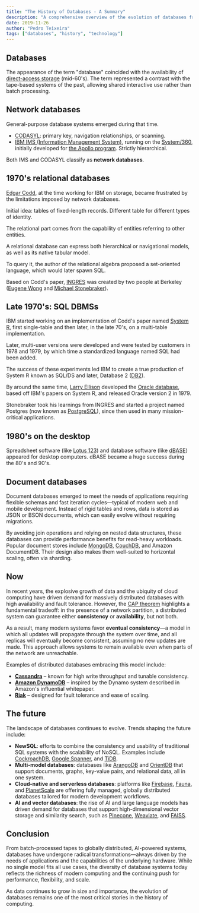 ```yaml
---
title: "The History of Databases - A Summary"
description: "A comprehensive overview of the evolution of databases from their early beginnings to modern times."
date: 2019-11-26
author: "Pedro Teixeira"
tags: ["databases", "history", "technology"]
---
```


## Databases

The appearance of the term "database" coincided with the availability of [direct-access storage](https://en.wikipedia.org/wiki/Direct-access_storage_device) (mid-60's). The term represented a contrast with the tape-based systems of the past, allowing shared interactive use rather than batch processing.

## Network databases

General-purpose database systems emerged during that time.

- [CODASYL](https://en.wikipedia.org/wiki/CODASYL): primary key, navigation relationships, or scanning.
- [IBM IMS (Information Management System)](https://en.wikipedia.org/wiki/IBM_Information_Management_System), running on the [System/360](https://en.wikipedia.org/wiki/IBM_System/360), initially developed for [the Apollo program](https://en.wikipedia.org/wiki/Apollo_program). Strictly hierarchical.

Both IMS and CODASYL classify as **network databases**.

## 1970's relational databases

[Edgar Codd](https://en.wikipedia.org/wiki/Edgar_F._Codd), at the time working for IBM on storage, became frustrated by the limitations imposed by network databases.

Initial idea: tables of fixed-length records. Different table for different types of identity.

The relational part comes from the capability of entities referring to other entities.

A relational database can express both hierarchical or navigational models, as well as its native tabular model.

To query it, the author of the relational algebra proposed a set-oriented language, which would later spawn SQL.

Based on Codd's paper, [INGRES](<https://en.wikipedia.org/wiki/Ingres_(database)>) was created by two people at Berkeley ([Eugene Wong](https://en.wikipedia.org/wiki/Eugene_Wong) and [Michael Stonebraker](https://en.wikipedia.org/wiki/Michael_Stonebraker)).

## Late 1970's: SQL DBMSs

IBM started working on an implementation of Codd's paper named [System R](https://en.wikipedia.org/wiki/IBM_System_R), first single-table and then later, in the late 70's, on a multi-table implementation.

Later, multi-user versions were developed and were tested by customers in 1978 and 1979, by which time a standardized language named SQL had been added.

The success of these experiments led IBM to create a true production of System R known as SQL/DS and later, Database 2 ([DB2](https://en.wikipedia.org/wiki/IBM_Db2_Family)).

By around the same time, [Larry Ellison](https://en.wikipedia.org/wiki/Larry_Ellison) developed the [Oracle database](https://en.wikipedia.org/wiki/Oracle_Database), based off IBM's papers on System R, and released Oracle version 2 in 1979.

Stonebraker took his learnings from INGRES and started a project named Postgres (now known as [PostgreSQL](https://en.wikipedia.org/wiki/PostgreSQL)), since then used in many mission-critical applications.

## 1980's on the desktop

Spreadsheet software (like [Lotus 123](https://en.wikipedia.org/wiki/Lotus_1-2-3)) and database software (like [dBASE](https://en.wikipedia.org/wiki/DBase)) appeared for desktop computers. dBASE became a huge success during the 80's and 90's.

## Document databases

Document databases emerged to meet the needs of applications requiring flexible schemas and fast iteration cycles—typical of modern web and mobile development. Instead of rigid tables and rows, data is stored as JSON or BSON documents, which can easily evolve without requiring migrations.

By avoiding join operations and relying on nested data structures, these databases can provide performance benefits for read-heavy workloads. Popular document stores include [MongoDB](https://en.wikipedia.org/wiki/MongoDB), [CouchDB](https://en.wikipedia.org/wiki/CouchDB), and Amazon DocumentDB. Their design also makes them well-suited to horizontal scaling, often via sharding.

## Now

In recent years, the explosive growth of data and the ubiquity of cloud computing have driven demand for massively distributed databases with high availability and fault tolerance. However, the [CAP theorem](https://en.wikipedia.org/wiki/CAP_theorem) highlights a fundamental tradeoff: in the presence of a network partition, a distributed system can guarantee either **consistency** or **availability**, but not both.

As a result, many modern systems favor **eventual consistency**—a model in which all updates will propagate through the system over time, and all replicas will eventually become consistent, assuming no new updates are made. This approach allows systems to remain available even when parts of the network are unreachable.

Examples of distributed databases embracing this model include:

- **[Cassandra](https://en.wikipedia.org/wiki/Apache_Cassandra)** – known for high write throughput and tunable consistency.
- **[Amazon DynamoDB](https://en.wikipedia.org/wiki/Amazon_DynamoDB)** – inspired by the Dynamo system described in Amazon's influential whitepaper.
- **[Riak](https://en.wikipedia.org/wiki/Riak)** – designed for fault tolerance and ease of scaling.

## The future

The landscape of databases continues to evolve. Trends shaping the future include:

- **NewSQL**: efforts to combine the consistency and usability of traditional SQL systems with the scalability of NoSQL. Examples include [CockroachDB](https://en.wikipedia.org/wiki/CockroachDB), [Google Spanner](<https://en.wikipedia.org/wiki/Spanner_(database)>), and [TiDB](https://en.wikipedia.org/wiki/TiDB).
- **Multi-model databases**: databases like [ArangoDB](https://en.wikipedia.org/wiki/ArangoDB) and [OrientDB](https://en.wikipedia.org/wiki/OrientDB) that support documents, graphs, key-value pairs, and relational data, all in one system.
- **Cloud-native and serverless databases**: platforms like [Firebase](https://en.wikipedia.org/wiki/Firebase), [Fauna](https://fauna.com/), and [PlanetScale](https://planetscale.com/) are offering fully managed, globally distributed databases tailored for modern development workflows.
- **AI and vector databases**: the rise of AI and large language models has driven demand for databases that support high-dimensional vector storage and similarity search, such as [Pinecone](https://www.pinecone.io/), [Weaviate](https://weaviate.io/), and [FAISS](https://github.com/facebookresearch/faiss).

## Conclusion

From batch-processed tapes to globally distributed, AI-powered systems, databases have undergone radical transformations—always driven by the needs of applications and the capabilities of the underlying hardware. While no single model fits all use cases, the diversity of database systems today reflects the richness of modern computing and the continuing push for performance, flexibility, and scale.

As data continues to grow in size and importance, the evolution of databases remains one of the most critical stories in the history of computing.
